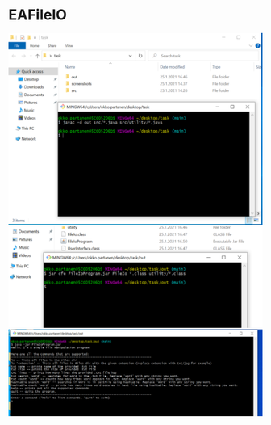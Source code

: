 # EAFileIO
![Alt text](/screenshots/javac.png?raw=true "Optional Title")
![Alt text](/screenshots/jar.png?raw=true "Optional Title")
![Alt text](/screenshots/runningprog.png?raw=true "Optional Title")
